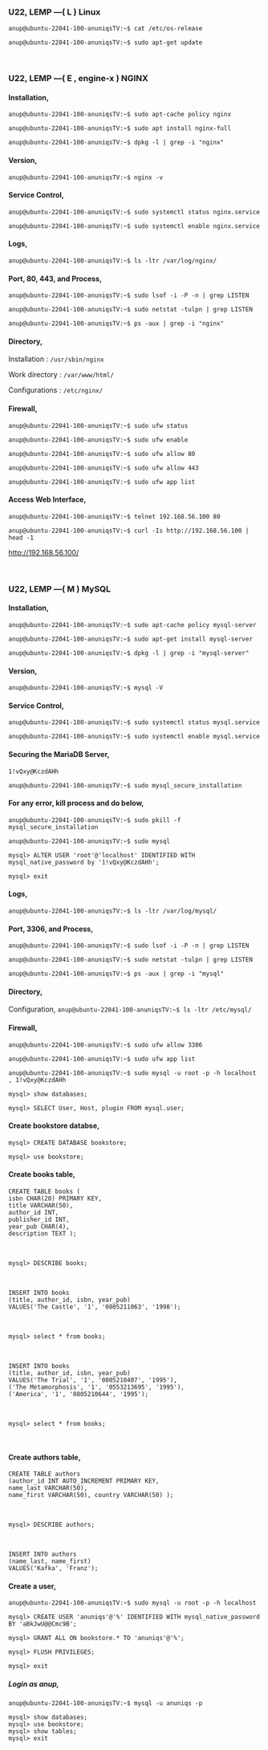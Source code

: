 ### U22, LEMP —( L ) Linux

`anup@ubuntu-22041-100-anuniqsTV:~$ cat /etc/os-release`

`anup@ubuntu-22041-100-anuniqsTV:~$ sudo apt-get update`

<br>

### U22, LEMP —( E , engine-x ) NGINX

#### Installation,

`anup@ubuntu-22041-100-anuniqsTV:~$ sudo apt-cache policy nginx`

`anup@ubuntu-22041-100-anuniqsTV:~$ sudo apt install nginx-full `

`anup@ubuntu-22041-100-anuniqsTV:~$ dpkg -l | grep -i "nginx"`


#### Version,

`anup@ubuntu-22041-100-anuniqsTV:~$ nginx -v`


#### Service Control,

`anup@ubuntu-22041-100-anuniqsTV:~$ sudo systemctl status nginx.service `

`anup@ubuntu-22041-100-anuniqsTV:~$ sudo systemctl enable nginx.service `


#### Logs,

`anup@ubuntu-22041-100-anuniqsTV:~$ ls -ltr /var/log/nginx/`


#### Port, 80, 443, and Process,

`anup@ubuntu-22041-100-anuniqsTV:~$ sudo lsof -i -P -n | grep LISTEN`

`anup@ubuntu-22041-100-anuniqsTV:~$ sudo netstat -tulpn | grep LISTEN`

`anup@ubuntu-22041-100-anuniqsTV:~$ ps -aux | grep -i "nginx"`


#### Directory,

Installation : `/usr/sbin/nginx`

Work directory : `/var/www/html/`

Configurations : `/etc/nginx/`


#### Firewall,

`anup@ubuntu-22041-100-anuniqsTV:~$ sudo ufw status`

`anup@ubuntu-22041-100-anuniqsTV:~$ sudo ufw enable `

`anup@ubuntu-22041-100-anuniqsTV:~$ sudo ufw allow 80`

`anup@ubuntu-22041-100-anuniqsTV:~$ sudo ufw allow 443`

`anup@ubuntu-22041-100-anuniqsTV:~$ sudo ufw app list`


#### Access Web Interface,

`anup@ubuntu-22041-100-anuniqsTV:~$ telnet 192.168.56.100 80`

`anup@ubuntu-22041-100-anuniqsTV:~$ curl -Is http://192.168.56.100 | head -1`

http://192.168.56.100/


<br>

### U22, LEMP —( M ) MySQL

#### Installation,

`anup@ubuntu-22041-100-anuniqsTV:~$ sudo apt-cache policy mysql-server`

`anup@ubuntu-22041-100-anuniqsTV:~$ sudo apt-get install mysql-server`

`anup@ubuntu-22041-100-anuniqsTV:~$ dpkg -l | grep -i "mysql-server"`


#### Version,

`anup@ubuntu-22041-100-anuniqsTV:~$ mysql -V`


#### Service Control,

`anup@ubuntu-22041-100-anuniqsTV:~$ sudo systemctl status mysql.service `

`anup@ubuntu-22041-100-anuniqsTV:~$ sudo systemctl enable mysql.service `


#### Securing the MariaDB Server,

    1!vQxy@KczdAHh

`anup@ubuntu-22041-100-anuniqsTV:~$ sudo mysql_secure_installation`

#### For any error, kill process and do below,

`anup@ubuntu-22041-100-anuniqsTV:~$ sudo pkill -f mysql_secure_installation`

`anup@ubuntu-22041-100-anuniqsTV:~$ sudo mysql`

    mysql> ALTER USER 'root'@'localhost' IDENTIFIED WITH mysql_native_password by '1!vQxy@KczdAHh';
    
    mysql> exit


#### Logs,

`anup@ubuntu-22041-100-anuniqsTV:~$ ls -ltr /var/log/mysql/`



#### Port, 3306, and Process,

`anup@ubuntu-22041-100-anuniqsTV:~$ sudo lsof -i -P -n | grep LISTEN`

`anup@ubuntu-22041-100-anuniqsTV:~$ sudo netstat -tulpn | grep LISTEN`

`anup@ubuntu-22041-100-anuniqsTV:~$ ps -aux | grep -i "mysql"`


#### Directory,

Configuration, `anup@ubuntu-22041-100-anuniqsTV:~$ ls -ltr /etc/mysql/`



#### Firewall,

`anup@ubuntu-22041-100-anuniqsTV:~$ sudo ufw allow 3306`

`anup@ubuntu-22041-100-anuniqsTV:~$ sudo ufw app list`



`anup@ubuntu-22041-100-anuniqsTV:~$ sudo mysql -u root -p -h localhost , 1!vQxy@KczdAHh`

    mysql> show databases; 
    
    mysql> SELECT User, Host, plugin FROM mysql.user;

#### Create bookstore databse,

    mysql> CREATE DATABASE bookstore;
    
    mysql> use bookstore;

#### Create books table,

    CREATE TABLE books (
    isbn CHAR(20) PRIMARY KEY,
    title VARCHAR(50),
    author_id INT,
    publisher_id INT,
    year_pub CHAR(4),
    description TEXT );

<br>

    mysql> DESCRIBE books;

<br>

    INSERT INTO books
    (title, author_id, isbn, year_pub)
    VALUES('The Castle', '1', '0805211063', '1998');

<br>

    mysql> select * from books;

<br>

    INSERT INTO books
    (title, author_id, isbn, year_pub)
    VALUES('The Trial', '1', '0805210407', '1995'),
    ('The Metamorphosis', '1', '0553213695', '1995'),
    ('America', '1', '0805210644', '1995');

<br>

    mysql> select * from books;

<br>

#### Create authors table,

    CREATE TABLE authors 
    (author_id INT AUTO_INCREMENT PRIMARY KEY,
    name_last VARCHAR(50),
    name_first VARCHAR(50), country VARCHAR(50) );

<br>

    mysql> DESCRIBE authors;

<br>

    INSERT INTO authors
    (name_last, name_first)
    VALUES('Kafka', 'Franz');



#### Create a user,

`anup@ubuntu-22041-100-anuniqsTV:~$ sudo mysql -u root -p -h localhost`

    mysql> CREATE USER 'anuniqs'@'%' IDENTIFIED WITH mysql_native_password BY 'aBkJwU@@Cmc9B';
    
    mysql> GRANT ALL ON bookstore.* TO 'anuniqs'@'%';
    
    mysql> FLUSH PRIVILEGES;
    
    mysql> exit



##### Login as anup,

`anup@ubuntu-22041-100-anuniqsTV:~$ mysql -u anuniqs -p`

    mysql> show databases;
    mysql> use bookstore;
    mysql> show tables;
    mysql> exit

